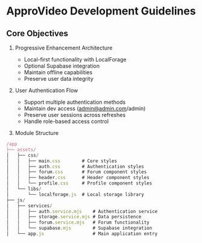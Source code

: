 # ApproVideo Development Guidelines

## Core Objectives
1. Progressive Enhancement Architecture
   - Local-first functionality with LocalForage
   - Optional Supabase integration
   - Maintain offline capabilities
   - Preserve user data integrity

2. User Authentication Flow
   - Support multiple authentication methods
   - Maintain dev access (admin@admin.com/admin)
   - Preserve user sessions across refreshes
   - Handle role-based access control

3. Module Structure
```javascript
/app
├── assets/
│   ├── css/
│   │   ├── main.css        # Core styles
│   │   ├── auth.css        # Authentication styles
│   │   ├── forum.css       # Forum component styles
│   │   ├── header.css      # Header component styles
│   │   └── profile.css     # Profile component styles
│   └── libs/
│       └── localforage.js  # Local storage library
├── js/
│   ├── services/
│   │   ├── auth.service.mjs    # Authentication service
│   │   ├── storage.service.mjs # Data persistence
│   │   ├── forum.service.mjs   # Forum functionality
│   │   └── supabase.mjs        # Supabase integration
│   └── app.js                  # Main application entry
